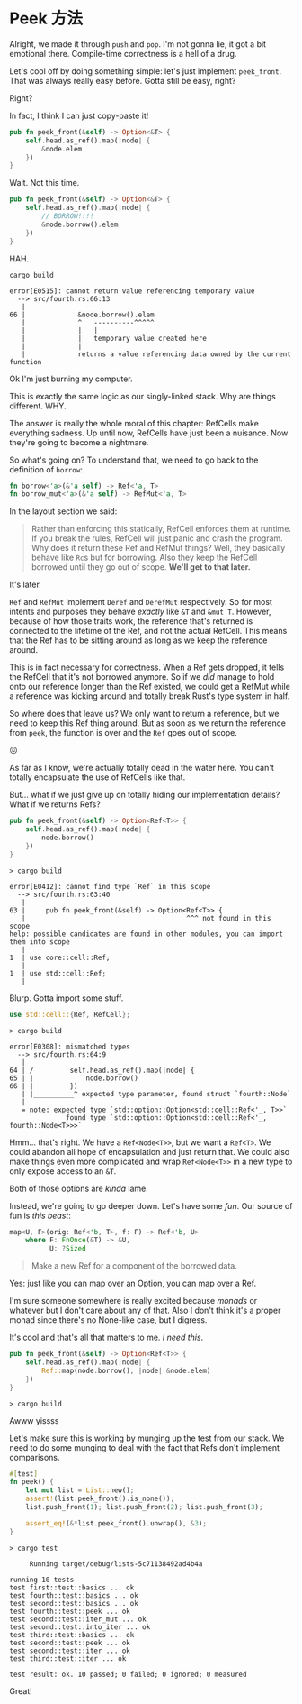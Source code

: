 # Peek 方法

Alright, we made it through `push` and `pop`. I'm not gonna lie, it got a
bit emotional there. Compile-time correctness is a hell of a drug.

Let's cool off by doing something simple: let's just implement `peek_front`.
That was always really easy before. Gotta still be easy, right?

Right?

In fact, I think I can just copy-paste it!

```rust ,ignore
pub fn peek_front(&self) -> Option<&T> {
    self.head.as_ref().map(|node| {
        &node.elem
    })
}
```

Wait. Not this time.

```rust ,ignore
pub fn peek_front(&self) -> Option<&T> {
    self.head.as_ref().map(|node| {
        // BORROW!!!!
        &node.borrow().elem
    })
}
```

HAH.

```text
cargo build

error[E0515]: cannot return value referencing temporary value
  --> src/fourth.rs:66:13
   |
66 |             &node.borrow().elem
   |             ^   ----------^^^^^
   |             |   |
   |             |   temporary value created here
   |             |
   |             returns a value referencing data owned by the current function
```

Ok I'm just burning my computer.

This is exactly the same logic as our singly-linked stack. Why are things
different. WHY.

The answer is really the whole moral of this chapter: RefCells make everything
sadness. Up until now, RefCells have just been a nuisance. Now they're going to
become a nightmare.

So what's going on? To understand that, we need to go back to the definition of
`borrow`:

```rust ,ignore
fn borrow<'a>(&'a self) -> Ref<'a, T>
fn borrow_mut<'a>(&'a self) -> RefMut<'a, T>
```

In the layout section we said:

> Rather than enforcing this statically, RefCell enforces them at runtime.
> If you break the rules, RefCell will just panic and crash the program.
> Why does it return these Ref and RefMut things? Well, they basically behave
> like `Rc`s but for borrowing. Also they keep the RefCell borrowed until they go out
> of scope. **We'll get to that later.**

It's later.

`Ref` and `RefMut` implement `Deref` and `DerefMut` respectively. So for most
intents and purposes they behave *exactly* like `&T` and `&mut T`. However,
because of how those traits work, the reference that's returned is connected
to the lifetime of the Ref, and not the actual RefCell. This means that the Ref
has to be sitting around as long as we keep the reference around.

This is in fact necessary for correctness. When a Ref gets dropped, it tells
the RefCell that it's not borrowed anymore. So if we *did* manage to hold onto our
reference longer than the Ref existed, we could get a RefMut while a reference
was kicking around and totally break Rust's type system in half.

So where does that leave us? We only want to return a reference, but we need
to keep this Ref thing around. But as soon as we return the reference from
`peek`, the function is over and the `Ref` goes out of scope.

😖

As far as I know, we're actually totally dead in the water here. You can't
totally encapsulate the use of RefCells like that.

But... what if we just give up on totally hiding our implementation details?
What if we returns Refs?

```rust ,ignore
pub fn peek_front(&self) -> Option<Ref<T>> {
    self.head.as_ref().map(|node| {
        node.borrow()
    })
}
```

```text
> cargo build

error[E0412]: cannot find type `Ref` in this scope
  --> src/fourth.rs:63:40
   |
63 |     pub fn peek_front(&self) -> Option<Ref<T>> {
   |                                        ^^^ not found in this scope
help: possible candidates are found in other modules, you can import them into scope
   |
1  | use core::cell::Ref;
   |
1  | use std::cell::Ref;
   |
```

Blurp. Gotta import some stuff.


```rust ,ignore
use std::cell::{Ref, RefCell};
```

```text
> cargo build

error[E0308]: mismatched types
  --> src/fourth.rs:64:9
   |
64 | /         self.head.as_ref().map(|node| {
65 | |             node.borrow()
66 | |         })
   | |__________^ expected type parameter, found struct `fourth::Node`
   |
   = note: expected type `std::option::Option<std::cell::Ref<'_, T>>`
              found type `std::option::Option<std::cell::Ref<'_, fourth::Node<T>>>`
```

Hmm... that's right. We have a `Ref<Node<T>>`, but we want a `Ref<T>`. We could
abandon all hope of encapsulation and just return that. We could also make
things even more complicated and wrap `Ref<Node<T>>` in a new type to only
expose access to an `&T`.

Both of those options are *kinda* lame.

Instead, we're going to go deeper down. Let's
have some *fun*. Our source of fun is *this beast*:

```rust ,ignore
map<U, F>(orig: Ref<'b, T>, f: F) -> Ref<'b, U>
    where F: FnOnce(&T) -> &U,
          U: ?Sized
```

> Make a new Ref for a component of the borrowed data.

Yes: just like you can map over an Option, you can map over a Ref.

I'm sure someone somewhere is really excited because *monads* or whatever but
I don't care about any of that. Also I don't think it's a proper monad since
there's no None-like case, but I digress.

It's cool and that's all that matters to me. *I need this*.

```rust ,ignore
pub fn peek_front(&self) -> Option<Ref<T>> {
    self.head.as_ref().map(|node| {
        Ref::map(node.borrow(), |node| &node.elem)
    })
}
```

```text
> cargo build
```

Awww yissss

Let's make sure this is working by munging up the test from our stack. We need
to do some munging to deal with the fact that Refs don't implement comparisons.

```rust ,ignore
#[test]
fn peek() {
    let mut list = List::new();
    assert!(list.peek_front().is_none());
    list.push_front(1); list.push_front(2); list.push_front(3);

    assert_eq!(&*list.peek_front().unwrap(), &3);
}
```


```
> cargo test

     Running target/debug/lists-5c71138492ad4b4a

running 10 tests
test first::test::basics ... ok
test fourth::test::basics ... ok
test second::test::basics ... ok
test fourth::test::peek ... ok
test second::test::iter_mut ... ok
test second::test::into_iter ... ok
test third::test::basics ... ok
test second::test::peek ... ok
test second::test::iter ... ok
test third::test::iter ... ok

test result: ok. 10 passed; 0 failed; 0 ignored; 0 measured

```

Great!
